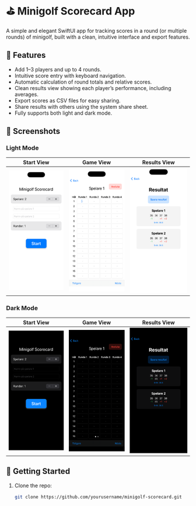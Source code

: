 # ⛳️ Minigolf Scorecard App

A simple and elegant SwiftUI app for tracking scores in a round (or multiple rounds) of minigolf, built with a clean, intuitive interface and export features.

## 🧩 Features

- Add 1–3 players and up to 4 rounds.
- Intuitive score entry with keyboard navigation.
- Automatic calculation of round totals and relative scores.
- Clean results view showing each player’s performance, including averages.
- Export scores as CSV files for easy sharing.
- Share results with others using the system share sheet.
- Fully supports both light and dark mode.

## 📸 Screenshots

### Light Mode

| Start View | Game View | Results View |
|------------|-----------|--------------|
| <img src="Images/Light/ContentView%20-%20Light.png" width="250" alt="Content View Light Mode"> | <img src="Images/Light/GameView%20-%20Light.png" width="250" alt="Game View Light Mode"> | <img src="Images/Light/ResultsView%20-%20Light.png" width="250" alt="Results View Light Mode"> |

### Dark Mode

| Start View | Game View | Results View |
|------------|-----------|--------------|
| <img src="Images/Dark/ContentView%20-%20Dark.png" width="250" alt="Content View Dark Mode"> | <img src="Images/Dark/GameView%20-%20Dark.png" width="250" alt="Game View Dark Mode"> | <img src="Images/Dark/ResultsView%20-%20Dark.png" width="250" alt="Results View Dark Mode"> |

## 🚀 Getting Started

1. Clone the repo:
   ```bash
   git clone https://github.com/yourusername/minigolf-scorecard.git
